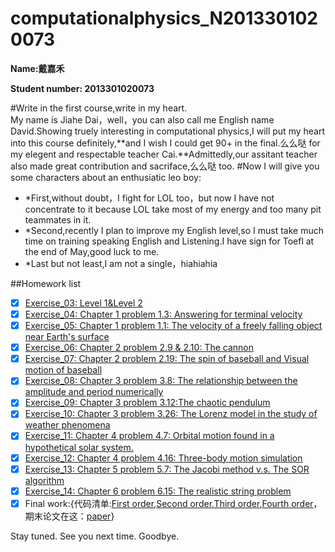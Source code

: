 # computationalphysics_N2013301020073
**Name:戴嘉禾**

**Student number: 2013301020073**

#Write in the first course,write in my heart.  
My name is Jiahe Dai，well，you can also call me English name David.Showing truely interesting in computational physics,I will put my heart into this course definitely,**and I wish I could get 90+ in the final.么么哒 for my elegent and respectable teacher Cai.**Admittedly,our assitant teacher also made great contribution and sacriface,么么哒 too.
#Now I will give you some characters about an enthusiatic leo boy:
- *First,without doubt，I fight for LOL too，but now I have not concentrate to it because LOL take most of my energy and too many pit teammates in it.
- *Second,recently I plan to improve my English level,so I must take much time on training speaking English and Listening.I have sign for Toefl at the end of May,good luck to me.
- *Last but not least,I am not a single，hiahiahia

##Homework list
- [x] [Exercise_03: Level 1&Level 2](https://github.com/daijiahe/computationalphysics_N2013301020073/blob/master/Exercise3.md)
- [x] [Exercise_04: Chapter 1 problem 1.3: Answering for terminal velocity](https://github.com/daijiahe/computationalphysics_N2013301020073/blob/master/%E7%AC%AC%E5%9B%9B%E6%AC%A1%E4%BD%9C%E4%B8%9Achapter1.md)
- [x] [Exercise_05: Chapter 1 problem 1.1: The velocity of a freely falling object near Earth's surface](https://github.com/daijiahe/computationalphysics_N2013301020073/blob/master/Exercise5.md)
- [x] [Exercise_06: Chapter 2 problem 2.9 & 2.10: The cannon](https://www.zybuluo.com/David88/note/410390)
- [x] [Exercise_07: Chapter 2 problem 2.19: The spin of baseball and Visual motion of baseball](https://www.zybuluo.com/David88/note/411250)
- [x] [Exercise_08: Chapter 3 problem 3.8: The relationship between the amplitude and period numerically](https://www.zybuluo.com/David88/note/412517)
- [x] [Exercise_09: Chapter 3 problem 3.12:The chaotic pendulum](https://www.zybuluo.com/David88/note/412574)
- [x] [Exercise_10: Chapter 3 problem 3.26: The Lorenz model in the study of weather phenomena](https://www.zybuluo.com/David88/note/413457)
- [x] [Exercise_11: Chapter 4 problem 4.7: Orbital motion found in a hypothetical solar system.](https://www.zybuluo.com/David88/note/413489)
- [x] [Exercise_12: Chapter 4 problem 4.16: Three-body motion simulation](https://www.zybuluo.com/David88/note/413582)
- [x] [Exercise_13: Chapter 5 problem 5.7: The Jacobi method v.s. The SOR algorithm](https://www.zybuluo.com/David88/note/417109)
- [x] [Exercise_14: Chapter 6 problem 6.15: The realistic string problem]()
- [x] Final work:{代码清单:[First order](https://github.com/daijiahe/computationalphysics_N2013301020073/blob/master/Final/weights.py),[Second order](https://github.com/daijiahe/computationalphysics_N2013301020073/blob/master/Final/(Squish%E7%9A%84%E9%85%8D%E7%BD%AE%E6%96%87%E4%BB%B6)config.py),[Third order](https://github.com/daijiahe/computationalphysics_N2013301020073/blob/master/Final/%EF%BC%88Squish%E7%9A%84Game%E5%AF%B9%E8%B1%A1%EF%BC%89objects.py),[Fourth order](https://github.com/daijiahe/computationalphysics_N2013301020073/blob/master/Final/%EF%BC%88%E4%B8%BBGame%E6%A8%A1%E5%9D%97%EF%BC%89squish.py)，期末论文在这：[paper](https://github.com/daijiahe/computationalphysics_N2013301020073/blob/master/Final/Final%20Python.pdf)}

Stay tuned. See you next time. Goodbye.
